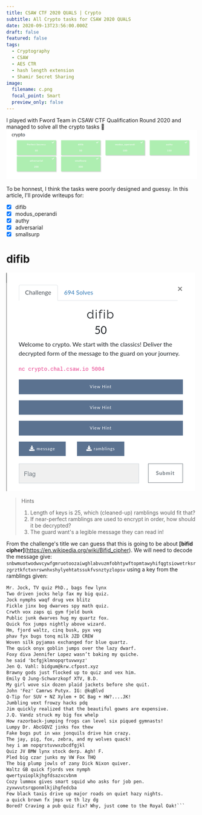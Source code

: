 ```yaml
---
title: CSAW CTF 2020 QUALS | Crypto
subtitle: All Crypto tasks for CSAW 2020 QUALS
date: 2020-09-13T23:56:00.000Z
draft: false
featured: false
tags:
  - Cryptography
  - CSAW
  - AES CTR
  - hash length extension
  - Shamir Secret Sharing
image:
  filename: c.png
  focal_point: Smart
  preview_only: false
---
```


I played with Fword Team in CSAW CTF Qualification Round 2020 and managed to solve all the crypto tasks :partying_face:
![](c.png)

To be honnest, I think the tasks were poorly designed and guessy. In this article, I'll provide writeups for:

  - [x] difib
  - [x] modus_operandi
  - [x] authy
  - [x] adversarial
  - [x] smallsurp

# difib
![](difib.png)

> Hints 
>  1. Length of keys is 25, which (cleaned-up) ramblings would fit that?
>  2. If near-perfect ramblings are used to encrypt in order, how should it be decrypted?
>  3. The guard want's a legible message they can read in!
  
From the challenge's title we can guess that this is going to be about **[bifid cipher]**(https://en.wikipedia.org/wiki/Bifid_cipher). We will need to decode the message give: `snbwmuotwodwvcywfgmruotoozaiwghlabvuzmfobhtywftopmtawyhifqgtsiowetrksrzgrztkfctxnrswnhxshylyehtatssukfvsnztyzlopsv` using a key from the ramblings given:
```
Mr. Jock, TV quiz PhD., bags few lynx
Two driven jocks help fax my big quiz.
Jock nymphs waqf drug vex blitz
Fickle jinx bog dwarves spy math quiz.
Crwth vox zaps qi gym fjeld bunk
Public junk dwarves hug my quartz fox.
Quick fox jumps nightly above wizard.
Hm, fjord waltz, cinq busk, pyx veg
phav fyx bugs tonq milk JZD CREW
Woven silk pyjamas exchanged for blue quartz.
The quick onyx goblin jumps over the lazy dwarf.
Foxy diva Jennifer Lopez wasn’t baking my quiche.
he said 'bcfgjklmnopqrtuvwxyz'
Jen Q. Vahl: bidgum@krw.cfpost.xyz
Brawny gods just flocked up to quiz and vex him.
Emily Q Jung-Schwarzkopf XTV, B.D.
My girl wove six dozen plaid jackets before she quit.
John 'Fez' Camrws Putyx. IG: @kqBlvd
Q-Tip for SUV + NZ Xylem + DC Bag + HW?....JK!
Jumbling vext frowzy hacks pdq
Jim quickly realized that the beautiful gowns are expensive.
J.Q. Vandz struck my big fox whelp
How razorback-jumping frogs can level six piqued gymnasts!
Lumpy Dr. AbcGQVZ jinks fox thew
Fake bugs put in wax jonquils drive him crazy.
The jay, pig, fox, zebra, and my wolves quack!
hey i am nopqrstuvwxzbcdfgjkl
Quiz JV BMW lynx stock derp. Agh! F.
Pled big czar junks my VW Fox THQ
The big plump jowls of zany Dick Nixon quiver.
Waltz GB quick fjords vex nymph
qwertyuioplkjhgfdsazxcvbnm
Cozy lummox gives smart squid who asks for job pen.
zyxwvutsrqponmlkjihgfedcba
Few black taxis drive up major roads on quiet hazy nights.
a quick brown fx jmps ve th lzy dg
Bored? Craving a pub quiz fix? Why, just come to the Royal Oak!```

